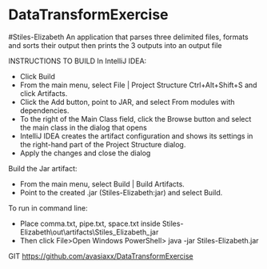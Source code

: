 # DataTransformExercise
#Stiles-Elizabeth
An application that parses three delimited files, formats and sorts their output then prints the 3 outputs into an output file

INSTRUCTIONS TO BUILD
In IntelliJ IDEA:
- Click Build
- From the main menu, select File | Project Structure Ctrl+Alt+Shift+S and click Artifacts.
- Click the Add button, point to JAR, and select From modules with dependencies.
- To the right of the Main Class field, click the Browse button and select the main class in the dialog that opens
- IntelliJ IDEA creates the artifact configuration and shows its settings in the right-hand part of the Project Structure dialog.
- Apply the changes and close the dialog

Build the Jar artifact:
- From the main menu, select Build | Build Artifacts.
- Point to the created .jar (Stiles-Elizabeth:jar) and select Build.

To run in command line:
- Place comma.txt, pipe.txt, space.txt inside Stiles-Elizabeth\out\artifacts\Stiles_Elizabeth_jar
- Then click File>Open Windows PowerShell> java -jar Stiles-Elizabeth.jar

GIT 
https://github.com/avasiaxx/DataTransformExercise




